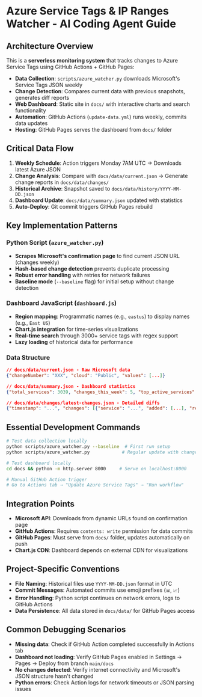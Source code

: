 # Azure Service Tags & IP Ranges Watcher - AI Coding Agent Guide

## Architecture Overview

This is a **serverless monitoring system** that tracks changes to Azure Service Tags using GitHub Actions + GitHub Pages:

- **Data Collection**: `scripts/azure_watcher.py` downloads Microsoft's Service Tags JSON weekly
- **Change Detection**: Compares current data with previous snapshots, generates diff reports
- **Web Dashboard**: Static site in `docs/` with interactive charts and search functionality  
- **Automation**: GitHub Actions (`update-data.yml`) runs weekly, commits data updates
- **Hosting**: GitHub Pages serves the dashboard from `docs/` folder

## Critical Data Flow

1. **Weekly Schedule**: Action triggers Monday 7AM UTC → Downloads latest Azure JSON
2. **Change Analysis**: Compare with `docs/data/current.json` → Generate change reports in `docs/data/changes/`
3. **Historical Archive**: Snapshot saved to `docs/data/history/YYYY-MM-DD.json`
4. **Dashboard Update**: `docs/data/summary.json` updated with statistics
5. **Auto-Deploy**: Git commit triggers GitHub Pages rebuild

## Key Implementation Patterns

### Python Script (`azure_watcher.py`)
- **Scrapes Microsoft's confirmation page** to find current JSON URL (changes weekly)
- **Hash-based change detection** prevents duplicate processing
- **Robust error handling** with retries for network failures
- **Baseline mode** (`--baseline` flag) for initial setup without change detection

### Dashboard JavaScript (`dashboard.js`)
- **Region mapping**: Programmatic names (e.g., `eastus`) to display names (e.g., `East US`)
- **Chart.js integration** for time-series visualizations
- **Real-time search** through 3000+ service tags with regex support
- **Lazy loading** of historical data for performance

### Data Structure
```json
// docs/data/current.json - Raw Microsoft data
{"changeNumber": "XXX", "cloud": "Public", "values": [...]}

// docs/data/summary.json - Dashboard statistics  
{"total_services": 3039, "changes_this_week": 5, "top_active_services": [...]}

// docs/data/changes/latest-changes.json - Detailed diffs
{"timestamp": "...", "changes": [{"service": "...", "added": [...], "removed": [...]}]}
```

## Essential Development Commands

```bash
# Test data collection locally
python scripts/azure_watcher.py --baseline  # First run setup
python scripts/azure_watcher.py            # Regular update with change detection

# Test dashboard locally
cd docs && python -m http.server 8000     # Serve on localhost:8000

# Manual GitHub Action trigger
# Go to Actions tab → "Update Azure Service Tags" → "Run workflow"
```

## Integration Points

- **Microsoft API**: Downloads from dynamic URLs found on confirmation page
- **GitHub Actions**: Requires `contents: write` permission for data commits
- **GitHub Pages**: Must serve from `docs/` folder, updates automatically on push
- **Chart.js CDN**: Dashboard depends on external CDN for visualizations

## Project-Specific Conventions

- **File Naming**: Historical files use `YYYY-MM-DD.json` format in UTC
- **Commit Messages**: Automated commits use emoji prefixes (`📊`, `📈`)
- **Error Handling**: Python script continues on network errors, logs to GitHub Actions
- **Data Persistence**: All data stored in `docs/data/` for GitHub Pages access

## Common Debugging Scenarios

- **Missing data**: Check if GitHub Action completed successfully in Actions tab
- **Dashboard not loading**: Verify GitHub Pages enabled in Settings → Pages → Deploy from branch `main/docs`
- **No changes detected**: Verify internet connectivity and Microsoft's JSON structure hasn't changed
- **Python errors**: Check Action logs for network timeouts or JSON parsing issues